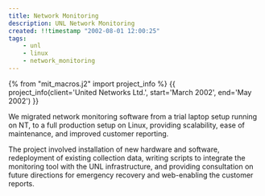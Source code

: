 ```yaml
---
title: Network Monitoring
description: UNL Network Monitoring
created: !!timestamp "2002-08-01 12:00:25"
tags:
    - unl
    - linux
    - network_monitoring
---
```

{% from "mit_macros.j2" import project_info %}
{{ project_info(client='United Networks Ltd.', start='March 2002', end='May 2002') }}

We migrated network monitoring software from a trial
laptop setup running on NT, to a full production setup on Linux, providing
scalability, ease of maintenance, and improved customer reporting.
<!--more-->

The project involved installation of new hardware and software, redeployment
of existing collection data, writing scripts to integrate the monitoring tool
with the UNL infrastructure, and providing consultation on future directions
for emergency recovery and web-enabling the customer reports.
